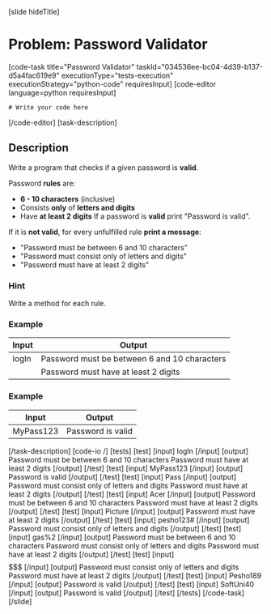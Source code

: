 [slide hideTitle]
# Problem: Password Validator
[code-task title="Password Validator" taskId="034536ee-bc04-4d39-b137-d5a4fac619e9" executionType="tests-execution" executionStrategy="python-code" requiresInput]
[code-editor language=python requiresInput]
```
# Write your code here
```
[/code-editor]
[task-description]
## Description
Write a program that checks if a given password is **valid**. 

Password **rules** are:
- **6 - 10 characters** (inclusive)
- Consists **only** of **letters and digits**
- Have **at least 2 digits** 
If a password is **valid** print "Password is valid". 

If it is **not valid**, for every unfulfilled rule **print a message**:
- "Password must be between 6 and 10 characters"
- "Password must consist only of letters and digits"
- "Password must have at least 2 digits"

### Hint
Write a method for each rule.

### Example
| **Input** | **Output** |
| --- | --- |
| logIn | Password must be between 6 and 10 characters |
| | Password must have at least 2 digits |

### Example
| **Input** | **Output** |
| --- | --- |
| MyPass123 | Password is valid |

[/task-description]
[code-io /]
[tests]
[test]
[input]
logIn
[/input]
[output]
Password must be between 6 and 10 characters
Password must have at least 2 digits
[/output]
[/test]
[test]
[input]
MyPass123
[/input]
[output]
Password is valid
[/output]
[/test]
[test]
[input]
Pa$s$s
[/input]
[output]
Password must consist only of letters and digits
Password must have at least 2 digits
[/output]
[/test]
[test]
[input]
Acer
[/input]
[output]
Password must be between 6 and 10 characters
Password must have at least 2 digits
[/output]
[/test]
[test]
[input]
Picture
[/input]
[output]
Password must have at least 2 digits
[/output]
[/test]
[test]
[input]
pesho123#
[/input]
[output]
Password must consist only of letters and digits
[/output]
[/test]
[test]
[input]
gas%2
[/input]
[output]
Password must be between 6 and 10 characters
Password must consist only of letters and digits
Password must have at least 2 digits
[/output]
[/test]
[test]
[input]
$$$$$$$
[/input]
[output]
Password must consist only of letters and digits
Password must have at least 2 digits
[/output]
[/test]
[test]
[input]
Pesho189
[/input]
[output]
Password is valid
[/output]
[/test]
[test]
[input]
SoftUni40
[/input]
[output]
Password is valid
[/output]
[/test]
[/tests]
[/code-task]
[/slide]